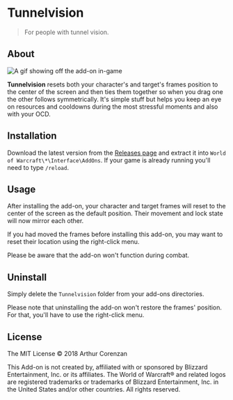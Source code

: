 # Tunnelvision

> For people with tunnel vision.

## About

![A gif showing off the add-on in-game](https://i.imgur.com/WHc1hCv.gif)

**Tunnelvision** resets both your character's and target's frames position to the center of the screen and then ties them together so when you drag one the other follows symmetrically. It's simple stuff but helps you keep an eye on resources and cooldowns during the most stressful moments and also with your OCD.

## Installation

Download the latest version from the [Releases page](https://github.com/haggen/wow/releases) and extract it into `World of Warcraft\*\Interface\AddOns`. If your game is already running you'll need to type `/reload`.

## Usage

After installing the add-on, your character and target frames will reset to the center of the screen as the default position. Their movement and lock state will now mirror each other.

If you had moved the frames before installing this add-on, you may want to reset their location using the right-click menu.

Please be aware that the add-on won't function during combat.

## Uninstall

Simply delete the `Tunnelvision` folder from your add-ons directories.

Please note that uninstalling the add-on won't restore the frames' position. For that, you'll have to use the right-click menu.

## License

The MIT License © 2018 Arthur Corenzan

This Add-on is not created by, affiliated with or sponsored by Blizzard Entertainment, Inc. or its affiliates. The World of Warcraft® and related logos are registered trademarks or trademarks of Blizzard Entertainment, Inc. in the United States and/or other countries. All rights reserved.
